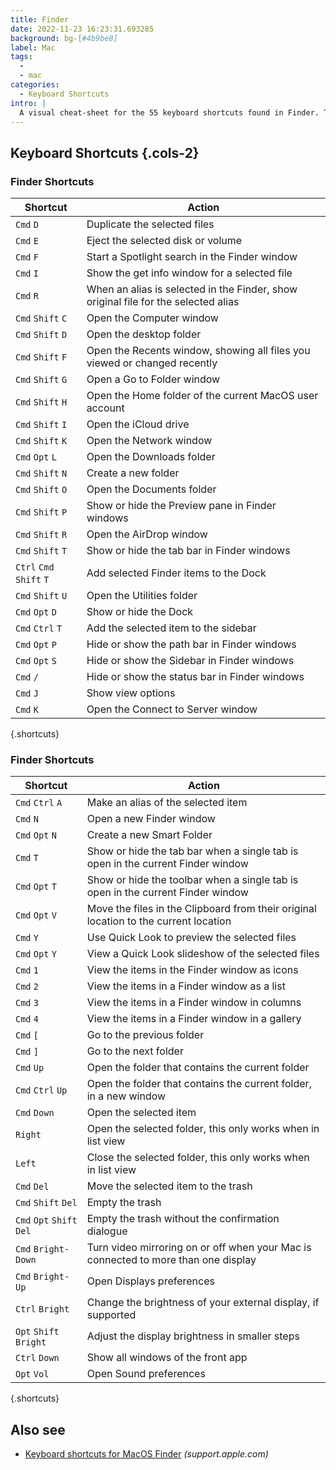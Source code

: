```yaml
---
title: Finder
date: 2022-11-23 16:23:31.693285
background: bg-[#4b9be8]
label: Mac
tags:
  -
  - mac
categories:
  - Keyboard Shortcuts
intro: |
  A visual cheat-sheet for the 55 keyboard shortcuts found in Finder. This application is part of MacOS.
---
```


## Keyboard Shortcuts {.cols-2}

### Finder Shortcuts

| Shortcut                 | Action                                                                             |
| ------------------------ | ---------------------------------------------------------------------------------- |
| `Cmd` `D`                | Duplicate the selected files                                                       |
| `Cmd` `E`                | Eject the selected disk or volume                                                  |
| `Cmd` `F`                | Start a Spotlight search in the Finder window                                      |
| `Cmd` `I`                | Show the get info window for a selected file                                       |
| `Cmd` `R`                | When an alias is selected in the Finder, show original file for the selected alias |
| `Cmd` `Shift` `C`        | Open the Computer window                                                           |
| `Cmd` `Shift` `D`        | Open the desktop folder                                                            |
| `Cmd` `Shift` `F`        | Open the Recents window, showing all files you viewed or changed recently          |
| `Cmd` `Shift` `G`        | Open a Go to Folder window                                                         |
| `Cmd` `Shift` `H`        | Open the Home folder of the current MacOS user account                             |
| `Cmd` `Shift` `I`        | Open the iCloud drive                                                              |
| `Cmd` `Shift` `K`        | Open the Network window                                                            |
| `Cmd` `Opt` `L`          | Open the Downloads folder                                                          |
| `Cmd` `Shift` `N`        | Create a new folder                                                                |
| `Cmd` `Shift` `O`        | Open the Documents folder                                                          |
| `Cmd` `Shift` `P`        | Show or hide the Preview pane in Finder windows                                    |
| `Cmd` `Shift` `R`        | Open the AirDrop window                                                            |
| `Cmd` `Shift` `T`        | Show or hide the tab bar in Finder windows                                         |
| `Ctrl` `Cmd` `Shift` `T` | Add selected Finder items to the Dock                                              |
| `Cmd` `Shift` `U`        | Open the Utilities folder                                                          |
| `Cmd` `Opt` `D`          | Show or hide the Dock                                                              |
| `Cmd` `Ctrl` `T`         | Add the selected item to the sidebar                                               |
| `Cmd` `Opt` `P`          | Hide or show the path bar in Finder windows                                        |
| `Cmd` `Opt` `S`          | Hide or show the Sidebar in Finder windows                                         |
| `Cmd` `/`                | Hide or show the status bar in Finder windows                                      |
| `Cmd` `J`                | Show view options                                                                  |
| `Cmd` `K`                | Open the Connect to Server window                                                  |

{.shortcuts}

### Finder Shortcuts

| Shortcut                  | Action                                                                               |
| ------------------------- | ------------------------------------------------------------------------------------ |
| `Cmd` `Ctrl` `A`          | Make an alias of the selected item                                                   |
| `Cmd` `N`                 | Open a new Finder window                                                             |
| `Cmd` `Opt` `N`           | Create a new Smart Folder                                                            |
| `Cmd` `T`                 | Show or hide the tab bar when a single tab is open in the current Finder window      |
| `Cmd` `Opt` `T`           | Show or hide the toolbar when a single tab is open in the current Finder window      |
| `Cmd` `Opt` `V`           | Move the files in the Clipboard from their original location to the current location |
| `Cmd` `Y`                 | Use Quick Look to preview the selected files                                         |
| `Cmd` `Opt` `Y`           | View a Quick Look slideshow of the selected files                                    |
| `Cmd` `1`                 | View the items in the Finder window as icons                                         |
| `Cmd` `2`                 | View the items in a Finder window as a list                                          |
| `Cmd` `3`                 | View the items in a Finder window in columns                                         |
| `Cmd` `4`                 | View the items in a Finder window in a gallery                                       |
| `Cmd` `[`                 | Go to the previous folder                                                            |
| `Cmd` `]`                 | Go to the next folder                                                                |
| `Cmd` `Up`                | Open the folder that contains the current folder                                     |
| `Cmd` `Ctrl` `Up`         | Open the folder that contains the current folder, in a new window                    |
| `Cmd` `Down`              | Open the selected item                                                               |
| `Right`                   | Open the selected folder, this only works when in list view                          |
| `Left`                    | Close the selected folder, this only works when in list view                         |
| `Cmd` `Del`               | Move the selected item to the trash                                                  |
| `Cmd` `Shift` `Del`       | Empty the trash                                                                      |
| `Cmd` `Opt` `Shift` `Del` | Empty the trash without the confirmation dialogue                                    |
| `Cmd` `Bright-Down`       | Turn video mirroring on or off when your Mac is connected to more than one display   |
| `Cmd` `Bright-Up`         | Open Displays preferences                                                            |
| `Ctrl` `Bright`           | Change the brightness of your external display, if supported                         |
| `Opt` `Shift` `Bright`    | Adjust the display brightness in smaller steps                                       |
| `Ctrl` `Down`             | Show all windows of the front app                                                    |
| `Opt` `Vol`               | Open Sound preferences                                                               |

{.shortcuts}

## Also see

- [Keyboard shortcuts for MacOS Finder](https://support.apple.com/en-us/HT201236) _(support.apple.com)_
